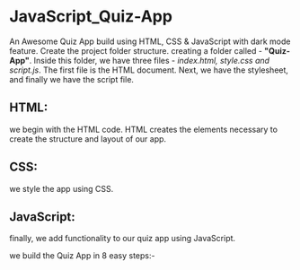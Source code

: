 # JavaScript_Quiz-App
An Awesome Quiz App build using HTML, CSS &amp; JavaScript with  dark mode feature.
Create the project folder structure. creating a folder called - **"Quiz-App"**.
Inside this folder, we have three files - *index.html, style.css and script.js*. The first file is the HTML document. Next, we have the stylesheet, and finally we have the script file.
## HTML:
we begin with the HTML code. HTML creates the elements necessary to create the structure and layout of our app.
## CSS:
we style the app using CSS. 
## JavaScript:
finally, we add functionality to our quiz app using JavaScript. 

we build the Quiz App in 8 easy steps:-

